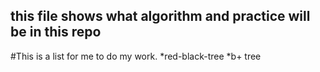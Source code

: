## this file shows what algorithm and practice will be in this repo
#This is a list for me to do my work.
*red-black-tree
*b+ tree

